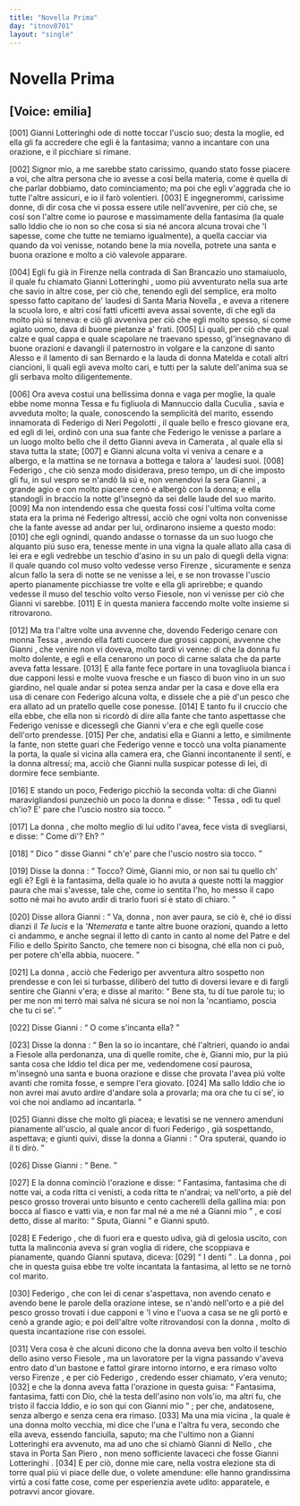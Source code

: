 ```yaml
---
title: "Novella Prima"
day: "itnov0701"
layout: "single"
---
```

<div id="nov0701" type="novella" who="emilia">
 <h1>
  Novella Prima
 </h1>
 <p>
  <h2>
   [Voice: emilia]
  </h2>
 </p>
 <argument>
  <p>
   <a name="p07010001">
    [001]
   </a>
   <name persref="giannilotteringhi" type="person">
    Gianni Lotteringhi
   </name>
   ode di notte toccar l'uscio suo; desta la moglie, ed ella gli fa accredere che egli &egrave; la fantasima; vanno a incantare con una orazione, e il picchiare si rimane.
  </p>
 </argument>
 <div3 type="commentary" who="emilia">
  <p>
   <a name="p07010002">
    [002]
   </a>
   Signor mio, a me sarebbe stato carissimo, quando stato fosse piacere a voi, che altra persona che io avesse a cos&iacute; bella materia, come &egrave; quella di che parlar dobbiamo, dato cominciamento; ma poi che egli v'aggrada che io tutte l'altre assicuri, e io il far&ograve; volentieri.
   <a name="p07010003">
    [003]
   </a>
   E ingegnerommi, carissime donne, di dir cosa che vi possa essere utile nell'avvenire, per ci&ograve; che, se cos&iacute; son l'altre come io paurose e massimamente della fantasima (la quale sallo Iddio che io non so che cosa si sia n&eacute; ancora alcuna trovai che 'l sapesse, come che tutte ne temiamo igualmente), a quella cacciar via quando da voi venisse, notando bene la mia novella, potrete una santa e buona orazione e molto a ci&ograve; valevole apparare.
  </p>
 </div3>
 <p>
  <a name="p07010004">
   [004]
  </a>
  Egli fu gi&agrave; in
  <name placeref="firenze" type="place">
   Firenze
  </name>
  nella
  <name placeref="contradabrancazio" type="place">
   contrada di San Brancazio
  </name>
  uno stamaiuolo, il quale fu chiamato
  <name persref="giannilotteringhi" type="person">
   Gianni Lotteringhi
  </name>
  , uomo pi&uacute; avventurato nella sua arte che savio in altre cose, per ci&ograve; che, tenendo egli del semplice, era molto spesso fatto capitano de' laudesi di
  <name placeref="smnovella" type="place">
   Santa Maria Novella
  </name>
  , e aveva a ritenere la scuola loro, e altri cos&iacute; fatti uficetti aveva assai sovente, di che egli da molto pi&uacute; si teneva: e ci&ograve; gli avveniva per ci&ograve; che egli molto spesso, s&iacute; come agiato uomo, dava di buone pietanze a' frati.
  <a name="p07010005">
   [005]
  </a>
  Li quali, per ci&ograve; che qual calze e qual cappa e quale scapolare ne traevano spesso, gl'insegnavano di buone orazioni e davangli il paternostro in volgare e la canzone di
  <name persref="santoalesso" type="person">
   santo Alesso
  </name>
  e il lamento di
  <name persref="santobernardo" type="person">
   san Bernardo
  </name>
  e la lauda di
  <name persref="mechtildemagdeburg" type="person">
   donna Matelda
  </name>
  e cotali altri ciancioni, li quali egli aveva molto cari, e tutti per la salute dell'anima sua se gli serbava molto diligentemente.
 </p>
 <p>
  <a name="p07010006">
   [006]
  </a>
  Ora aveva costui una bellissima donna e vaga per moglie, la quale ebbe nome
  <name persref="monnatessa" type="person">
   monna Tessa
  </name>
  e fu figliuola di
  <name persref="mannucciocuculia" type="person">
   Mannuccio dalla Cuculia
  </name>
  , savia e avveduta molto; la quale, conoscendo la semplicit&agrave; del marito, essendo innamorata di
  <name persref="federigoneripegolotti" type="person">
   Federigo di Neri Pegolotti
  </name>
  , il quale bello e fresco giovane era, ed egli di lei, ordin&ograve; con una sua fante che
  <name persref="federigoneripegolotti" type="person">
   Federigo
  </name>
  le venisse a parlare a un luogo molto bello che il detto
  <name persref="giannilotteringhi" type="person">
   Gianni
  </name>
  aveva in
  <name placeref="camerata" type="place">
   Camerata
  </name>
  , al quale ella si stava tutta la state;
  <a name="p07010007">
   [007]
  </a>
  e
  <name persref="giannilotteringhi" type="person">
   Gianni
  </name>
  alcuna volta vi veniva a cenare e a albergo, e la mattina se ne tornava a bottega e talora a' laudesi suoi.
  <a name="p07010008">
   [008]
  </a>
  <name persref="federigoneripegolotti" type="person">
   Federigo
  </name>
  , che ci&ograve; senza modo disiderava, preso tempo, un d&iacute; che imposto gli fu, in sul vespro se n'and&ograve; l&agrave; s&uacute; e, non venendovi la sera
  <name persref="giannilotteringhi" type="person">
   Gianni
  </name>
  , a grande agio e con molto piacere cen&ograve; e alberg&ograve; con la donna; e ella standogli in braccio la notte gl'insegn&ograve; da sei delle laude del suo marito.
  <a name="p07010009">
   [009]
  </a>
  Ma non intendendo essa che questa fossi cos&iacute; l'ultima volta come stata era la prima n&eacute;
  <name persref="federigoneripegolotti" type="person">
   Federigo
  </name>
  altress&iacute;, acci&ograve; che ogni volta non convenisse che la fante avesse ad andar per lui, ordinarono insieme a questo modo:
  <a name="p07010010">
   [010]
  </a>
  che egli ognind&iacute;, quando andasse o tornasse da un suo luogo che alquanto pi&uacute; suso era, tenesse mente in una vigna la quale allato alla casa di lei era e egli vedrebbe un teschio d'asino in su un palo di quegli della vigna: il quale quando col muso volto vedesse verso
  <name placeref="firenze" type="place">
   Firenze
  </name>
  , sicuramente e senza alcun fallo la sera di notte se ne venisse a lei, e se non trovasse l'uscio aperto pianamente picchiasse tre volte e ella gli aprirebbe; e quando vedesse il muso del teschio volto verso Fiesole, non vi venisse per ci&ograve; che
  <name persref="giannilotteringhi" type="person">
   Gianni
  </name>
  vi sarebbe.
  <a name="p07010011">
   [011]
  </a>
  E in questa maniera faccendo molte volte insieme si ritrovarono.
 </p>
 <p>
  <a name="p07010012">
   [012]
  </a>
  Ma tra l'altre volte una avvenne che, dovendo
  <name persref="federigoneripegolotti" type="person">
   Federigo
  </name>
  cenare con
  <name persref="monnatessa" type="person">
   monna Tessa
  </name>
  , avendo ella fatti cuocere due grossi capponi, avvenne che
  <name persref="giannilotteringhi" type="person">
   Gianni
  </name>
  , che venire non vi doveva, molto tardi vi venne: di che la donna fu molto dolente, e egli e ella cenarono un poco di carne salata che da parte aveva fatta lessare.
  <a name="p07010013">
   [013]
  </a>
  E alla fante fece portare in una tovagliuola bianca i due capponi lessi e molte vuova fresche e un fiasco di buon vino in un suo giardino, nel quale andar si potea senza andar per la casa e dove ella era usa di cenare con
  <name persref="federigoneripegolotti" type="person">
   Federigo
  </name>
  alcuna volta, e dissele che a pi&egrave; d'un pesco che era allato ad un pratello quelle cose ponesse.
  <a name="p07010014">
   [014]
  </a>
  E tanto fu il cruccio che ella ebbe, che ella non si ricord&ograve; di dire alla fante che tanto aspettasse che
  <name persref="federigoneripegolotti" type="person">
   Federigo
  </name>
  venisse e dicessegli che
  <name persref="giannilotteringhi" type="person">
   Gianni
  </name>
  v'era e che egli quelle cose dell'orto prendesse.
  <a name="p07010015">
   [015]
  </a>
  Per che, andatisi ella e
  <name persref="giannilotteringhi" type="person">
   Gianni
  </name>
  a letto, e similmente la fante, non stette guari che
  <name persref="federigoneripegolotti" type="person">
   Federigo
  </name>
  venne e tocc&ograve; una volta pianamente la porta, la quale s&iacute; vicina alla camera era, che
  <name persref="giannilotteringhi" type="person">
   Gianni
  </name>
  incontanente il sent&iacute;, e la donna altress&iacute;; ma, acci&ograve; che
  <name persref="giannilotteringhi" type="person">
   Gianni
  </name>
  nulla suspicar potesse di lei, di dormire fece sembiante.
 </p>
 <p>
  <a name="p07010016">
   [016]
  </a>
  E stando un poco,
  <name persref="federigoneripegolotti" type="person">
   Federigo
  </name>
  picchi&ograve; la seconda volta: di che
  <name persref="giannilotteringhi" type="person">
   Gianni
  </name>
  maravigliandosi punzechi&ograve; un poco la donna e disse:
  <q direct="unspecified" who="giannilotteringhi">
   <name persref="monnatessa" type="person">
    Tessa
   </name>
   , odi tu quel ch'io? E' pare che l'uscio nostro sia tocco.
  </q>
 </p>
 <p>
  <a name="p07010017">
   [017]
  </a>
  <name persref="monnatessa" type="person">
   La donna
  </name>
  , che molto meglio di lui udito l'avea, fece vista di svegliarsi, e disse:
  <q direct="unspecified" who="monnatessa">
   Come di'? Eh?
  </q>
 </p>
 <p>
  <a name="p07010018">
   [018]
  </a>
  <q direct="unspecified" who="giannilotteringhi">
   Dico
  </q>
  disse
  <name persref="giannilotteringhi" type="person">
   Gianni
  </name>
  <q direct="unspecified">
   ch'e' pare che l'uscio nostro sia tocco.
  </q>
 </p>
 <p>
  <a name="p07010019">
   [019]
  </a>
  Disse
  <name persref="monnatessa" type="person">
   la donna
  </name>
  :
  <q direct="unspecified" who="monnatessa">
   Tocco? Oim&egrave;,
   <name persref="giannilotteringhi" type="person">
    Gianni
   </name>
   mio, or non sai tu quello ch'
   <name persref="federigoneripegolotti" type="person">
    egli
   </name>
   &egrave;? Egli &egrave; la fantasima, della quale io ho avuta a queste notti la maggior paura che mai s'avesse, tale che, come io sentita l'ho, ho messo il capo sotto n&eacute; mai ho avuto ardir di trarlo fuori s&iacute; &egrave; stato d&iacute; chiaro.
  </q>
 </p>
 <p>
  <a name="p07010020">
   [020]
  </a>
  Disse allora
  <name persref="giannilotteringhi" type="person">
   Gianni
  </name>
  :
  <q direct="unspecified" who="giannilotteringhi">
   Va,
   <name persref="monnatessa" type="person">
    donna
   </name>
   , non aver paura, se ci&ograve; &egrave;, ch&eacute; io dissi dianzi il
   <i type="prayer">
    Te lucis
   </i>
   e la
   <i type="prayer">
    'Ntemerata
   </i>
   e tante altre buone orazioni, quando a letto ci andammo, e anche segnai il letto di canto in canto al nome del Patre e del Filio e dello Spirito Sancto, che temere non ci bisogna, ch&eacute; ella non ci pu&ograve;, per potere ch'ella abbia, nuocere.
  </q>
 </p>
 <p>
  <a name="p07010021">
   [021]
  </a>
  <name persref="monnatessa" type="person">
   La donna
  </name>
  , acci&ograve; che
  <name persref="federigoneripegolotti" type="person">
   Federigo
  </name>
  per avventura altro sospetto non prendesse e con lei si turbasse, diliber&ograve; del tutto di doversi levare e di fargli sentire che
  <name persref="giannilotteringhi" type="person">
   Gianni
  </name>
  v'era; e disse al marito:
  <q direct="unspecified" who="monnatessa">
   Bene sta, tu d&iacute; tue parole tu; io per me non mi terr&ograve; mai salva n&eacute; sicura se noi non la 'ncantiamo, poscia che tu ci se'.
  </q>
 </p>
 <p>
  <a name="p07010022">
   [022]
  </a>
  Disse
  <name persref="giannilotteringhi" type="person">
   Gianni
  </name>
  :
  <q direct="unspecified" who="giannilotteringhi">
   O come s'incanta ella?
  </q>
 </p>
 <p>
  <a name="p07010023">
   [023]
  </a>
  Disse
  <name persref="monnatessa" type="person">
   la donna
  </name>
  :
  <q direct="unspecified" who="monnatessa">
   Ben la so io incantare, ch&eacute; l'altrieri, quando io andai a
   <name placeref="fiesole" type="place">
    Fiesole
   </name>
   alla perdonanza, una di quelle romite, che &egrave;,
   <name persref="giannilotteringhi" type="person">
    Gianni
   </name>
   mio, pur la pi&uacute; santa cosa che Iddio tel dica per me, vedendomene cos&iacute; paurosa, m'insegn&ograve; una santa e buona orazione e disse che provata l'avea pi&uacute; volte avanti che romita fosse, e sempre l'era giovato.
   <a name="p07010024">
    [024]
   </a>
   Ma sallo Iddio che io non avrei mai avuto ardire d'andare sola a provarla; ma ora che tu ci se', io voi che noi andiamo ad incantarla.
  </q>
 </p>
 <p>
  <a name="p07010025">
   [025]
  </a>
  <name persref="giannilotteringhi" type="person">
   Gianni
  </name>
  disse che molto gli piacea; e levatisi se ne vennero amenduni pianamente all'uscio, al quale ancor di fuori
  <name persref="federigoneripegolotti" type="person">
   Federigo
  </name>
  , gi&agrave; sospettando, aspettava; e giunti quivi, disse la donna a
  <name persref="giannilotteringhi" type="person">
   Gianni
  </name>
  :
  <q direct="unspecified" who="monnatessa">
   Ora sputerai, quando io il ti dir&ograve;.
  </q>
 </p>
 <p>
  <a name="p07010026">
   [026]
  </a>
  Disse
  <name persref="giannilotteringhi" type="person">
   Gianni
  </name>
  :
  <q direct="unspecified" who="giannilotteringhi">
   Bene.
  </q>
 </p>
 <p>
  <a name="p07010027">
   [027]
  </a>
  E
  <name persref="monnatessa" type="person">
   la donna
  </name>
  cominci&ograve; l'orazione e disse:
  <q direct="unspecified" type="prayer" who="monnatessa">
   Fantasima, fantasima che di notte vai, a coda ritta ci venisti, a coda ritta te n'andrai; va nell'orto, a pi&egrave; del pesco grosso troverai unto bisunto e cento cacherelli della gallina mia: pon bocca al fiasco e vatti via, e non far mal n&eacute; a me n&eacute; a
   <name persref="giannilotteringhi" type="person">
    Gianni
   </name>
   mio
  </q>
  , e cos&iacute; detto, disse al marito:
  <q direct="unspecified">
   Sputa,
   <name persref="giannilotteringhi" type="person">
    Gianni
   </name>
  </q>
  e
  <name persref="giannilotteringhi" type="person">
   Gianni
  </name>
  sput&ograve;.
 </p>
 <p>
  <a name="p07010028">
   [028]
  </a>
  E
  <name persref="federigoneripegolotti" type="person">
   Federigo
  </name>
  , che di fuori era e questo udiva, gi&agrave; di gelosia uscito, con tutta la malinconia aveva s&iacute; gran voglia di ridere, che scoppiava e pianamente, quando
  <name persref="giannilotteringhi" type="person">
   Gianni
  </name>
  sputava, diceva:
  <a name="p07010029">
   [029]
  </a>
  <q direct="unspecified" who="federigoneripegolotti">
   I denti
  </q>
  .
  <name persref="monnatessa" type="person">
   La donna
  </name>
  , poi che in questa guisa ebbe tre volte incantata la fantasima, al letto se ne torn&ograve; col marito.
 </p>
 <p>
  <a name="p07010030">
   [030]
  </a>
  <name persref="federigoneripegolotti" type="person">
   Federigo
  </name>
  , che con lei di cenar s'aspettava, non avendo cenato e avendo bene le parole della orazione intese, se n'and&ograve; nell'orto e a pi&egrave; del pesco grosso trovati i due capponi e 'l vino e l'uova a casa se ne gli port&ograve; e cen&ograve; a grande agio; e poi dell'altre volte ritrovandosi con
  <name persref="monnatessa" type="person">
   la donna
  </name>
  , molto di questa incantazione rise con essolei.
 </p>
 <p>
  <a name="p07010031">
   [031]
  </a>
  Vera cosa &egrave; che alcuni dicono che
  <name persref="monnatessa" type="person">
   la donna
  </name>
  aveva ben volto il teschio dello asino verso
  <name placeref="fiesole" type="place">
   Fiesole
  </name>
  , ma un lavoratore per la vigna passando v'aveva entro dato d'un bastone e fattol girare intorno intorno, e era rimaso volto verso
  <name placeref="firenze" type="place">
   Firenze
  </name>
  , e per ci&ograve;
  <name persref="federigoneripegolotti" type="person">
   Federigo
  </name>
  , credendo esser chiamato, v'era venuto;
  <a name="p07010032">
   [032]
  </a>
  e che la donna aveva fatta l'orazione in questa guisa:
  <q direct="unspecified" type="prayer" who="monnatessa">
   Fantasima, fantasima, fatti con Dio, ch&eacute; la testa dell'asino non vols'io, ma altri fu, che tristo il faccia Iddio, e io son qui con
   <name persref="giannilotteringhi" type="person">
    Gianni
   </name>
   mio
  </q>
  ; per che, andatosene, senza albergo e senza cena era rimaso.
  <a name="p07010033">
   [033]
  </a>
  Ma una mia
  <name persref="vicina-0701" type="person">
   vicina
  </name>
  , la quale &egrave; una donna molto vecchia, mi dice che l'una e l'altra fu vera, secondo che ella aveva, essendo fanciulla, saputo; ma che l'ultimo non a
  <name persref="giannilotteringhi" type="person">
   Gianni Lotteringhi
  </name>
  era avvenuto, ma ad uno che si chiam&ograve;
  <name persref="gianninello" type="person">
   Gianni di Nello
  </name>
  , che stava in
  <name placeref="portapiero" type="place">
   Porta San Piero
  </name>
  , non meno sofficiente lavaceci che fosse
  <name persref="giannilotteringhi" type="person">
   Gianni Lotteringhi
  </name>
  .
  <a name="p07010034">
   [034]
  </a>
  <seg type="commentary">
   E per ci&ograve;, donne mie care, nella vostra elezione sta di torre qual pi&uacute; vi piace delle due, o volete amendune: elle hanno grandissima virt&uacute; a cos&iacute; fatte cose, come per esperienzia avete udito: apparatele, e potravvi ancor giovare.
  </seg>
 </p>
</div>